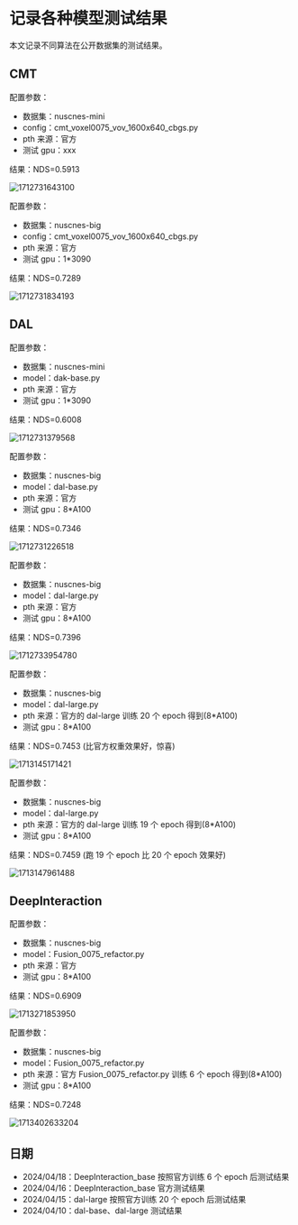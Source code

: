 # 记录各种模型测试结果

本文记录不同算法在公开数据集的测试结果。

## CMT

配置参数：

* 数据集：nuscnes-mini
* config：cmt_voxel0075_vov_1600x640_cbgs.py
* pth 来源：官方
* 测试 gpu：xxx

结果：NDS=0.5913

![1712731643100](image/eval_models/nuscenes_mini_cmt_vov.png)

配置参数：

* 数据集：nuscnes-big
* config：cmt_voxel0075_vov_1600x640_cbgs.py
* pth 来源：官方
* 测试 gpu：1*3090

结果：NDS=0.7289

![1712731834193](image/eval_models/nuscenes_big_cmt_vov.png)

## DAL

配置参数：

* 数据集：nuscnes-mini
* model：dak-base.py
* pth 来源：官方
* 测试 gpu：1*3090

结果：NDS=0.6008

![1712731379568](image/eval_models/nuscnes_mini_dal_base.png)

配置参数：

* 数据集：nuscnes-big
* model：dal-base.py
* pth 来源：官方
* 测试 gpu：8*A100

结果：NDS=0.7346

![1712731226518](image/eval_models/nuscnes_big_dal_base.png)

配置参数：

* 数据集：nuscnes-big
* model：dal-large.py
* pth 来源：官方
* 测试 gpu：8*A100

结果：NDS=0.7396

![1712733954780](image/eval_models/nuscnes_big_dal_large.png)

配置参数：

* 数据集：nuscnes-big
* model：dal-large.py
* pth 来源：官方的 dal-large 训练 20 个 epoch 得到(8*A100)
* 测试 gpu：8*A100

结果：NDS=0.7453 (比官方权重效果好，惊喜)

![1713145171421](image/eval_models/nuscenes_big_dal_large_epoch20.png)

配置参数：

* 数据集：nuscnes-big
* model：dal-large.py
* pth 来源：官方的 dal-large 训练 19 个 epoch 得到(8*A100)
* 测试 gpu：8*A100

结果：NDS=0.7459 (跑 19 个 epoch 比 20 个 epoch 效果好)

![1713147961488](image/eval_models/nuscenes_big_dal_large_epoch19.png)

## DeepInteraction

配置参数：

* 数据集：nuscnes-big
* model：Fusion_0075_refactor.py
* pth 来源：官方
* 测试 gpu：8*A100

结果：NDS=0.6909

![1713271853950](image/eval_models/nuscenes_big_deepinteraction_base.png)

配置参数：

* 数据集：nuscnes-big
* model：Fusion_0075_refactor.py
* pth 来源：官方 Fusion_0075_refactor.py 训练 6 个 epoch 得到(8*A100)
* 测试 gpu：8*A100

结果：NDS=0.7248

![1713402633204](image/eval_models/nuscenes_big_deepinteraction_base_epoch6.png)

## 日期

* 2024/04/18：DeepInteraction_base 按照官方训练 6 个 epoch 后测试结果
* 2024/04/16：DeepInteraction_base 官方测试结果
* 2024/04/15：dal-large 按照官方训练 20 个 epoch 后测试结果
* 2024/04/10：dal-base、dal-large 测试结果
